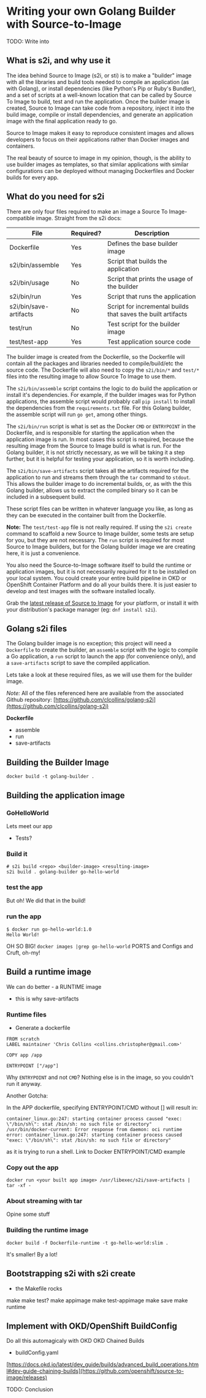 # Writing your own Golang Builder with Source-to-Image

TODO: Write into


## What is s2i, and why use it

The idea behind Source to Image (s2i, or sti) is to make a "builder" image with all the libraries and build tools needed to compile an application (as with Golang), or install dependencies (like Python's Pip or Ruby's Bundler), and a set of scripts at a well-known location that can be called by Source To Image to build, test and run the application.  Once the builder image is created, Source to Image can take code from a repository, inject it into the build image, compile or install dependencies, and generate an application image with the final application ready to go.

Source to Image makes it easy to reproduce consistent images and allows developers to focus on their applications rather than Docker images and containers.

The real beauty of source to image in my opinion, though, is the ability to use builder images as templates, so that similar applications with similar configurations can be deployed without managing Dockerfiles and Docker builds for every app.


## What do you need for s2i

There are only four files required to make an image a Source To Image-compatible image.  Straight from the s2i docs:

| File                   | Required? | Description                                                  |
|------------------------|-----------|--------------------------------------------------------------|
| Dockerfile             | Yes       | Defines the base builder image                               |
| s2i/bin/assemble       | Yes       | Script that builds the application                           |
| s2i/bin/usage          | No        | Script that prints the usage of the builder                  |
| s2i/bin/run            | Yes       | Script that runs the application                             |
| s2i/bin/save-artifacts | No        | Script for incremental builds that saves the built artifacts |
| test/run               | No        | Test script for the builder image                            |
| test/test-app          | Yes       | Test application source code                                 |

The builder image is created from the Dockerfile, so the Dockerfile will contain all the packages and libraries needed to compile/build/etc the source code.  The Dockerfile will also need to copy the `s2i/bin/*` and `test/*` files into the resulting image to allow Source To Image to use them.

The `s2i/bin/assemble` script contains the logic to do build the application or install it's dependencies.  For example, if the builder images was for Python applications, the assemble script would probably call `pip install` to install the dependencies from the `requirements.txt` file.  For this Golang builder, the assemble script will run `go get`, among other things.

The `s2i/bin/run` script is what is set as the Docker `CMD` or `ENTRYPOINT` in the Dockerfile, and is responsible for starting the application when the application image is run.  In most cases this script is required, because the resulting image from the Source to Image build is what is run.  For the Golang builder, it is not strictly necessary, as we will be taking it a step further, but it is helpful for testing your application, so it is worth including.

The `s2i/bin/save-artifacts` script takes all the artifacts required for the application to run and streams them through the `tar` command to `stdout`.  This allows the builder image to do incremental builds, or, as with the this Golang builder, allows us to extract the compiled binary so it can be included in a subsequent build.

These script files can be written in whatever language you like, as long as they can be executed in the container built from the Dockerfile.

__Note:__ The `test/test-app` file is not really required.  If using the `s2i create` command to scaffold a new Source to Image builder, some tests are setup for you, but they are not necessary.  The `run` script is required for most Source to Image builders, but for the Golang builder image we are creating here, it is just a convenience.

You also need the Source-to-Image software itself to build the runtime or application images, but it is not necessarily required for it to be installed on your local system.  You could create your entire build pipeline in OKD or OpenShift Container Platform and do all your builds there.  It is just easier to develop and test images with the software installed locally.

Grab the [latest release of Source to Image](https://github.com/openshift/source-to-image/releases) for your platform, or install it with your distribution's package manager (eg: `dnf install s2i`).


## Golang s2i files

The Golang builder image is no exception; this project will need a `Dockerfile` to create the builder, an `assemble` script with the logic to compile a Go application, a `run` script to launch the app (for convenience only), and a `save-artifacts` script to save the compiled application.

Lets take a look at these required files, as we will use them for the builder image.

_Note:_ All of the files referenced here are available from the associated Github repository: [https://github.com/clcollins/golang-s2i](https://github.com/clcollins/golang-s2i)

**Dockerfile**

* assemble
* run
* save-artifacts

## Building the Builder Image

`docker build -t golang-builder .`

## Building the application image

### GoHelloWorld
Lets meet our app
* Tests?

### Build it
```
# s2i build <repo> <builder-image> <resulting-image>
s2i build . golang-builder go-hello-world
```

### test the app
But oh! We did that in the build!

### run the app

```
$ docker run go-hello-world:1.0
Hello World!
```

  OH SO BIG!
  `docker images |grep go-hello-world`
  PORTS and Configs and Cruft, oh-my!

## Build a runtime image
We can do better - a RUNTIME image

* this is why save-artifacts

### Runtime files
* Generate a dockerfile

```
FROM scratch
LABEL maintainer 'Chris Collins <collins.christopher@gmail.com>'

COPY app /app

ENTRYPOINT ["/app"]
```

Why `ENTRYPOINT` and not `CMD`?
  Nothing else is in the image, so you couldn't run it anyway.

Another Gotcha:

In the APP dockerfile, specifying ENTRYPOINT/CMD without [] will result in:

```
container_linux.go:247: starting container process caused "exec: \"/bin/sh\": stat /bin/sh: no such file or directory"
/usr/bin/docker-current: Error response from daemon: oci runtime error: container_linux.go:247: starting container process caused "exec: \"/bin/sh\": stat /bin/sh: no such file or directory"
```

as it is trying to run a shell.  Link to Docker ENTRYPOINT/CMD example


### Copy out the app

`docker run <your built app image> /usr/libexec/s2i/save-artifacts | tar -xf -`

### About streaming with tar

Opine some stuff

### Building the runtime image

`docker build -f Dockerfile-runtime -t go-hello-world:slim .`

It's smaller!  By a lot!


## Bootstrapping s2i with s2i create
* the Makefile rocks

make
make test?
make appimage
make test-appimage
make save
make runtime


## Implement with OKD/OpenShift BuildConfig
Do all this automagicaly with OKD
OKD Chained Builds

* buildConfig.yaml

[https://docs.okd.io/latest/dev_guide/builds/advanced_build_operations.html#dev-guide-chaining-builds](https://github.com/openshift/source-to-image/releases)

TODO: Conclusion
